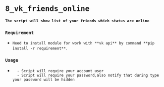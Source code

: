# ```8_vk_friends_online```


**`The script will show list of your friends which status are online`**


### ```Requirement```


- `Need to install module for work with **vk api** by command **pip install -r requirement**`.

### `Usage`


- ```Run the script **vk_friends_online.**:
    - Script will require your account user
    - Script will require your password,also notify that during type your password will be hidden
```


